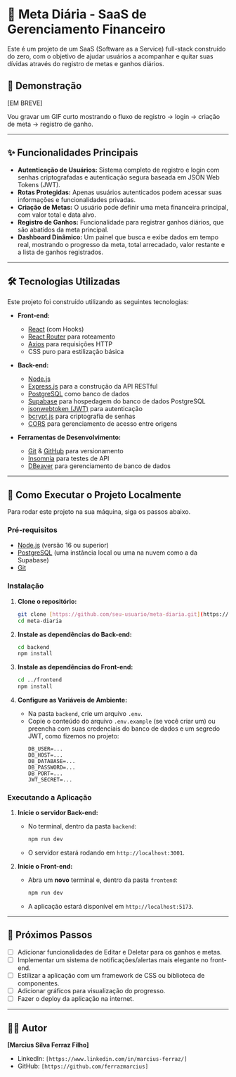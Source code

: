 # 🎯 Meta Diária - SaaS de Gerenciamento Financeiro

Este é um projeto de um SaaS (Software as a Service) full-stack construído do zero, com o objetivo de ajudar usuários a acompanhar e quitar suas dívidas através do registro de metas e ganhos diários.

## 📸 Demonstração

[EM BREVE]

Vou gravar um GIF curto mostrando o fluxo de registro -> login -> criação de meta -> registro de ganho.

---

## ✨ Funcionalidades Principais

* **Autenticação de Usuários:** Sistema completo de registro e login com senhas criptografadas e autenticação segura baseada em JSON Web Tokens (JWT).
* **Rotas Protegidas:** Apenas usuários autenticados podem acessar suas informações e funcionalidades privadas.
* **Criação de Metas:** O usuário pode definir uma meta financeira principal, com valor total e data alvo.
* **Registro de Ganhos:** Funcionalidade para registrar ganhos diários, que são abatidos da meta principal.
* **Dashboard Dinâmico:** Um painel que busca e exibe dados em tempo real, mostrando o progresso da meta, total arrecadado, valor restante e a lista de ganhos registrados.

---

## 🛠️ Tecnologias Utilizadas

Este projeto foi construído utilizando as seguintes tecnologias:

* **Front-end:**
    * [React](https://reactjs.org/) (com Hooks)
    * [React Router](https://reactrouter.com/) para roteamento
    * [Axios](https://axios-http.com/) para requisições HTTP
    * CSS puro para estilização básica

* **Back-end:**
    * [Node.js](https://nodejs.org/)
    * [Express.js](https://expressjs.com/) para a construção da API RESTful
    * [PostgreSQL](https://www.postgresql.org/) como banco de dados
    * [Supabase](https://supabase.io/) para hospedagem do banco de dados PostgreSQL
    * [jsonwebtoken (JWT)](https://github.com/auth0/node-jsonwebtoken) para autenticação
    * [bcrypt.js](https://github.com/dcodeIO/bcrypt.js) para criptografia de senhas
    * [CORS](https://github.com/expressjs/cors) para gerenciamento de acesso entre origens

* **Ferramentas de Desenvolvimento:**
    * [Git](https://git-scm.com/) & [GitHub](https://github.com/) para versionamento
    * [Insomnia](https://insomnia.rest/) para testes de API
    * [DBeaver](https://dbeaver.io/) para gerenciamento de banco de dados

---

## 🚀 Como Executar o Projeto Localmente

Para rodar este projeto na sua máquina, siga os passos abaixo.

### Pré-requisitos

* [Node.js](https://nodejs.org/) (versão 16 ou superior)
* [PostgreSQL](https://www.postgresql.org/download/) (uma instância local ou uma na nuvem como a da Supabase)
* [Git](https://git-scm.com/downloads)

### Instalação

1.  **Clone o repositório:**
    ```bash
    git clone [https://github.com/seu-usuario/meta-diaria.git](https://github.com/seu-usuario/meta-diaria.git)
    cd meta-diaria
    ```

2.  **Instale as dependências do Back-end:**
    ```bash
    cd backend
    npm install
    ```

3.  **Instale as dependências do Front-end:**
    ```bash
    cd ../frontend
    npm install
    ```

4.  **Configure as Variáveis de Ambiente:**
    * Na pasta `backend`, crie um arquivo `.env`.
    * Copie o conteúdo do arquivo `.env.example` (se você criar um) ou preencha com suas credenciais do banco de dados e um segredo JWT, como fizemos no projeto:
        ```
        DB_USER=...
        DB_HOST=...
        DB_DATABASE=...
        DB_PASSWORD=...
        DB_PORT=...
        JWT_SECRET=...
        ```

### Executando a Aplicação

1.  **Inicie o servidor Back-end:**
    * No terminal, dentro da pasta `backend`:
        ```bash
        npm run dev
        ```
    * O servidor estará rodando em `http://localhost:3001`.

2.  **Inicie o Front-end:**
    * Abra um **novo** terminal e, dentro da pasta `frontend`:
        ```bash
        npm run dev
        ```
    * A aplicação estará disponível em `http://localhost:5173`.

---

## 🔮 Próximos Passos

-   [ ] Adicionar funcionalidades de Editar e Deletar para os ganhos e metas.
-   [ ] Implementar um sistema de notificações/alertas mais elegante no front-end.
-   [ ] Estilizar a aplicação com um framework de CSS ou biblioteca de componentes.
-   [ ] Adicionar gráficos para visualização do progresso.
-   [ ] Fazer o deploy da aplicação na internet.

---

## 👨‍💻 Autor

**[Marcius Silva Ferraz Filho]**

* LinkedIn: `[https://www.linkedin.com/in/marcius-ferraz/]`
* GitHub: `[https://github.com/ferrazmarcius]`